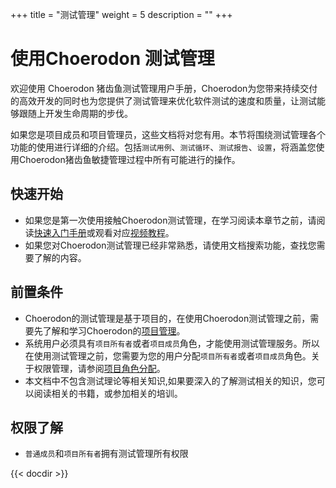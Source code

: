 +++
title = "测试管理"
weight = 5
description = ""
+++

# 使用Choerodon 测试管理
欢迎使用 Choerodon 猪齿鱼测试管理用户手册，Choerodon为您带来持续交付的高效开发的同时也为您提供了测试管理来优化软件测试的速度和质量，让测试能够跟随上开发生命周期的步伐。

如果您是项目成员和项目管理员，这些文档将对您有用。本节将围绕测试管理各个功能的使用进行详细的介绍。包括`测试用例`、`测试循环`、`测试报告`、`设置`，将涵盖您使用Choerodon猪齿鱼敏捷管理过程中所有可能进行的操作。

## 快速开始

- 如果您是第一次使用接触Choerodon测试管理，在学习阅读本章节之前，请阅读[快速入门手册](../../quick-start/test-management/)或观看对应[视频教程](../../quick-start/video-tutorial/)。
- 如果您对Choerodon测试管理已经非常熟悉，请使用文档搜索功能，查找您需要了解的内容。

## 前置条件

- Choerodon的测试管理是基于项目的，在使用Choerodon测试管理之前，需要先了解和学习Choerodon的[项目管理](../../quick-start/project)。
- 系统用户必须具有`项目所有者`或者`项目成员`角色，才能使用测试管理服务。所以在使用测试管理之前，您需要为您的用户分配`项目所有者`或者`项目成员`角色。关于权限管理，请参阅[项目角色分配](.././system-configuration/project/role-assignment/)。
- 本文档中不包含测试理论等相关知识,如果要深入的了解测试相关的知识，您可以阅读相关的书籍，或参加相关的培训。

## 权限了解

- `普通成员`和`项目所有者`拥有测试管理所有权限

{{< docdir >}}